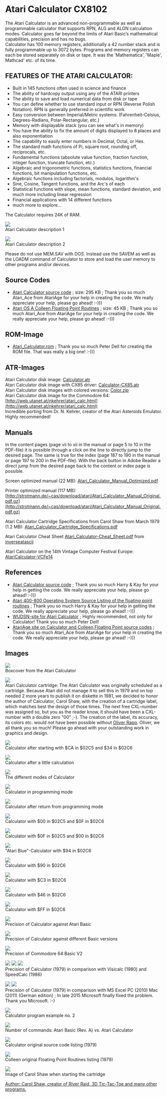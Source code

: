 # Atari Calculator CX8102  
  
The Atari Calculator is an advanced non-programmable as well as programmable calculator that supports RPN, ALG and ALGN calculation modes. Calculator goes far beyond the limits of Atari Basic’s mathematical capabilities, precision and has no bugs.  
Calculator has 100 memory registers, additionally a 42 number stack and is fully programmable up to 3072 bytes. Programs and memory registers can each be stored separately on disk or tape. It was the 'Mathematica', 'Maple', Mathcad' etc. of its time.  
  
## FEATURES OF THE ATARI CALCULATOR:  
  
- Built in 145 functions often used in science and finance  
- The ability of hardcopy output using any of the ATARI printers  
- The ability to save and load numerical data from disk or tape  
- You can define whether to use standard input or RPN (Reverse Polish Notation). RPN is generally preferred in scientific work  
- Easy conversion between Imperial/Metric systems: (Fahrenheit-Celsius, Degrees-Radians, Polar-Rectangular, etc.)  
- Memory with displayable stack (you can see what's in memory)  
- You have the ability to fix the amount of digits displayed to 8 places and also exponentiation  
- The capability to easily enter numbers in Decimal, Octal, or Hex.  
- The standard math functions of Pi, square root, rounding off, reciprocals, etc.  
- Fundamental functions (absolute value function, fraction function, integer function, truncate function, etc.)  
- Algebraic and trigonometric functions, statistics functions, financial functions, bit manipulation functions, etc.  
- Algebraic functions including factorials, modulos, logarithm's  
- Sine, Cosine, Tangent functions, and the Arc's of each  
- Statistical functions with slope, mean functions, standard deviation, and much more including linear regression  
- Financial applications with 14 different functions  
- much more to explore...  
  
The Calculator requires 24K of RAM.  
  
![](attachments/Calculator_selling.jpg)  
Atari Calculator description 1  
  
![](attachments/Atari+Calculator+description.jpg)  
Atari Calculator description 2  
  
Please do not use MEM.SAV with DOS. Instead use the SAVEM as well as the LOADM command of Calculator to store and load the user memory to other programs and/or devices.  
## Source Codes  
- [Atari Calculator source code](attachments/Colleen_Calculator_source_code.txt) ; size: 295 KB ; Thank you so much Atari_Ace from AtariAge for your help in creating the code. We really appreciate your help, please go ahead! :-)))  
- [Atari OS A Colleen Floating Point Routines](attachments/Colleen_Floating_Point_Routines.txt) ; size: 45 KB ; Thank you so much Atari_Ace from AtariAge for your help in creating the code. We really appreciate your help, please go ahead! :-)))  
## ROM-Image  
- [Atari_Calculator.rom](attachments/Atari_Calculator.rom) ; Thank you so much Peter Dell for creating the ROM file. That was really a big one! :-)))  
## ATR-Images  
Atari Calculator disk image: [Calculator.atr](attachments/Calculator.atr)  
Atari Calculator disk image with CX85 driver: [Calculator-CX85.atr](attachments/Calculator-CX85.atr)  
Atari Calculator disk images with colored versions: [Color.zip](attachments/Color.zip)  
Atari Calculator disk image for the Commodore 64: [http://web.utanet.at/nkehrer/atari_calc.html](http://web.utanet.at/nkehrer/atari_calc.html)  
Incredible porting from Dr. N. Kehrer, creator of the Atari Asteroids Emulator. Highly recommended!  
## Manuals  
In the content pages (page vii to xii in the manual or page 5 to 10 in the PDF-file) it is possible through a click on the line to directly jump to the desired page. The same is true for the index (page 187 to 190 in the manual or page 197 to 200 in the PDF-file). With the back button in Adobe Reader a direct jump from the desired page back to the content or index page is possible.  
  
Screen optimized manual (22 MB): [Atari_Calculator_Manual_Optimized.pdf](attachments/Atari_Calculator_Manual_Optimized.pdf)  
  
Printer optimized manual (117 MB): [http://strotmann.de/~cas/download/atari/Atari_Calculator_Manual_Original.pdf.gz](http://strotmann.de/~cas/download/atari/Atari_Calculator_Manual_Original.pdf.gz)  
  
Atari Calculator Cartridge Specifications from Carol Shaw from March 1979 (1.2 MB): [Atari_Calculator_Cartridge_Specifications.pdf](attachments/Atari_Calculator_Cartridge_Specifications.pdf)  
  
Atari Calculator Cheat Sheet [Atari_Calculator-Cheat_Sheet.pdf](attachments/Atari_Calculator-Cheat_Sheet.pdf) from [inverseatascii](https://inverseatascii.info/)  
  
Atari Calculator on the 14th Vintage Computer Festival Europe: [AtariCalculator-VCFe14](../AtariCalculator-VCFe14/index.md)  
## References  
- [Atari Calculator source code](https://archive.org/details/ColleenCalculator) ; Thank you so much Harry & Kay for your help in getting the code. We really appreciate your help, please go ahead! :-)))  
- [Atari 400-800 Operating System Source Listing of the floating point routines](https://archive.org/details/ColleenFloatingPointRoutines) ; Thank you so much Harry & Kay for your help in getting the code. We really appreciate your help, please go ahead! :-)))  
- [WUDSN-site for Atari Calculator](http://www.wudsn.com/index.php/productions-atari800/tools) ; Highly recommended, not only for Calculator! Thank you so much Peter Dell!  
- [AtariAge site on Calculator and Colleen Floating Point source codes](http://atariage.com/forums/topic/256541-colleen-floating-point-routines-and-colleen-calculator-source-code/) ; Thank you so much Atari_Ace from AtariAge for your help in creating the code. We really appreciate your help, please go ahead! :-)))  
## Images  
![](attachments/Atari_Calculator2_.jpg)  
Boxcover from the Atari Calculator  
  
![](attachments/calculator_cart.jpg)  
Atari Calculator cartridge: The Atari Calculator was originally scheduled as a cartridge. Because Atari did not manage it to sell this in 1979 and on top needed 2 more years to publish it on diskette in 1981, we decided to honor the author of Calculator, Carol Shaw, with the creation of a cartridge label, which matches best the design of those times. The next free CXL-number was assigned so, but you as the reader know, it should have been a CXL-number with a double zero "00" ;-). The creation of the label, its accuracy, its colors etc. would not have been possible without [Oliver Rapp](http://des-or-mad.net). Oliver, we all thank you so much! Please go ahead with your outstanding work in graphics and design.  
  
![](attachments/Atari_Calculator3.jpg)  
Calculator after starting with $CA in $02C5 and $34 in $02C6  
  
![](attachments/Atari_Calculator4.jpg)  
Calculator after a little calculation  
  
![](attachments/Modi.jpg)  
The different modes of Calculator  
  
![](attachments/Programmmodus3.jpg)  
Calculator in programming mode  
  
![](attachments/Programmmodus4.jpg)  
Calculator after return from programming mode  
  
![](attachments/Color.jpg)  
Calculator with $00 in $02C5 and $0F in $02C6  
  
![](attachments/Color2_.jpg)  
Calculator with $0F in $02C5 and $00 in $02C6  
  
![](attachments/Atari_Blue.jpg)  
"Atari Blue"-Calculator with $94 in $02C6  
  
![](attachments/Dark_Blue.jpg)  
Calculator with $90 in $02C6  
  
![](attachments/Green.jpg)  
Calculator with $C3 in $02C6  
  
![](attachments/Pink.jpg)  
Calculator with $46 in $02C6  
  
![](attachments/Yellow.jpg)  
Calculator with $FF in $02C6  
  
![](attachments/Genauigkeit1.jpg)  
Precision of Calculator against Atari Basic  
  
![](attachments/Genauigkeit2.jpg)  
Precision of Calculator against different Basic versions  
  
![](attachments/C64.jpg)  
Precision of Commodore 64 Basic V2  
  
![](attachments/Genauigkeit_Calculator.jpg) ![](attachments/Genauigkeit_Visicalc.jpg) ![](attachments/Genauigkeit_Speedcalc.jpg)  
Precision of Calculator (1979) in comparison with Visicalc (1980) and SpeedCalc (1986)  
  
![](attachments/SumCal.jpg) ![](attachments/SumExcel2011.jpg)  
Precision of Calculator (1979) in comparison with MS Excel PC (2010) Mac (2011) (German edition) ; In late 2015 Microsoft finally fixed the problem. Thank you Microsoft. :-)  
  
![](attachments/Programm2.jpg)  
Calculator program example no. 2  
  
![](attachments/Anzahl_Befehle.jpg)  
Number of commands: Atari Basic (Rev. A) vs. Atari Calculator  
  
![](attachments/Calculator_original_source_code_listing.jpg)  
Calculator original source code listing (1979)  
  
![](attachments/Floating_Point_Routines_original.jpg)  
Colleen original Floating Point Routines listing (1979)  
  
![](attachments/Carol.jpg)  
Image of Carol Shaw when starting the cartridge  
  
[Author: Carol Shaw, creator of River Raid, 3D Tic-Tac-Toe and many other programs.](../thanksCarol_Shaw/index.md)  
